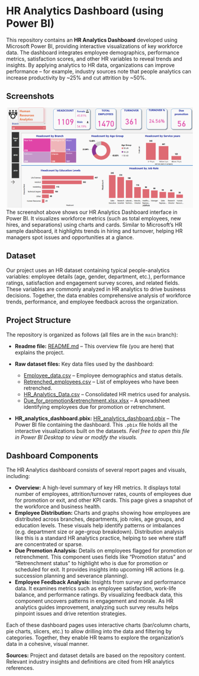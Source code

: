# HR Analytics Dashboard (using Power BI)

&#x20;This repository contains an **HR Analytics Dashboard** developed using Microsoft Power BI, providing interactive visualizations of key workforce data. The dashboard integrates employee demographics, performance metrics, satisfaction scores, and other HR variables to reveal trends and insights.  By applying analytics to HR data, organizations can improve performance – for example, industry sources note that people analytics can increase productivity by \~25% and cut attrition by \~50%.

## Screenshots

&#x20;![HR Analytics Dashboard Screenshot](https://raw.githubusercontent.com/Rutik-08/codealpha_tasks/main/Screenshot%202025-07-10%20193354.png)
The screenshot above shows our HR Analytics Dashboard interface in Power BI. It visualizes workforce metrics (such as total employees, new hires, and separations) using charts and cards. Similar to Microsoft’s HR sample dashboard, it highlights trends in hiring and turnover, helping HR managers spot issues and opportunities at a glance.

## Dataset

&#x20;Our project uses an HR dataset containing typical people-analytics variables: employee details (age, gender, department, etc.), performance ratings, satisfaction and engagement survey scores, and related fields. These variables are commonly analyzed in HR analytics to drive business decisions. Together, the data enables comprehensive analysis of workforce trends, performance, and employee feedback across the organization.

## Project Structure

The repository is organized as follows (all files are in the `main` branch):

* **Readme file:** [README.md](https://github.com/Rutik-08/codealpha_tasks/blob/main/README.md) – This overview file (you are here) that explains the project.
* **Raw dataset files:** Key data files used by the dashboard:

  * [Employee\_data.csv](https://github.com/Rutik-08/codealpha_tasks/blob/main/Employee_data.csv) – Employee demographics and status details.
  * [Retrenched\_employees.csv](https://github.com/Rutik-08/codealpha_tasks/blob/main/Retrenched_employees.csv) – List of employees who have been retrenched.
  * [HR\_Analytics\_Data.csv](https://github.com/Rutik-08/codealpha_tasks/blob/main/HR_Analytics_Data.csv) – Consolidated HR metrics used for analysis.
  * [Due\_for\_promotion\&retrenchment.xlsx.xlsx](https://github.com/Rutik-08/codealpha_tasks/blob/main/Due_for_promotion%26retrenchment.xlsx.xlsx) – A spreadsheet identifying employees due for promotion or retrenchment.
* **HR\_analytics\_dashboard.pbix:** [HR\_analytics\_dashboard.pbix](https://github.com/Rutik-08/codealpha_tasks/blob/main/HR_analytics_dashboard.pbix) – The Power BI file containing the dashboard. This `.pbix` file holds all the interactive visualizations built on the datasets. *Feel free to open this file in Power BI Desktop to view or modify the visuals.*

## Dashboard Components

The HR Analytics dashboard consists of several report pages and visuals, including:

* **Overview:** A high-level summary of key HR metrics. It displays total number of employees, attrition/turnover rates, counts of employees due for promotion or exit, and other KPI cards. This page gives a snapshot of the workforce and business health.
* **Employee Distribution:** Charts and graphs showing how employees are distributed across branches, departments, job roles, age groups, and education levels. These visuals help identify patterns or imbalances (e.g. department size or age-group breakdown). Distribution analysis like this is a standard HR analytics practice, helping to see where staff are concentrated or sparse.
* **Due Promotion Analysis:** Details on employees flagged for promotion or retrenchment. This component uses fields like “Promotion status” and “Retrenchment status” to highlight who is due for promotion or scheduled for exit. It provides insights into upcoming HR actions (e.g. succession planning and severance planning).
* **Employee Feedback Analysis:** Insights from survey and performance data. It examines metrics such as employee satisfaction, work-life balance, and performance ratings. By visualizing feedback data, this component uncovers patterns in engagement and morale. As HR analytics guides improvement, analyzing such survey results helps pinpoint issues and drive retention strategies.

Each of these dashboard pages uses interactive charts (bar/column charts, pie charts, slicers, etc.) to allow drilling into the data and filtering by categories. Together, they enable HR teams to explore the organization’s data in a cohesive, visual manner.

**Sources:** Project and dataset details are based on the repository content.  Relevant industry insights and definitions are cited from HR analytics references.
